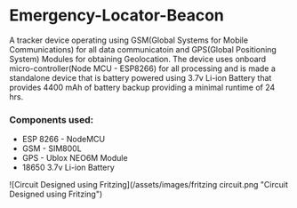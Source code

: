# Emergency-Locator-Beacon
A tracker device operating using GSM(Global Systems for Mobile Communications) for all data communicatoin and GPS(Global Positioning System) Modules for obtaining Geolocation. The device uses onboard micro-controller(Node MCU - ESP8266) for all processing and is made a standalone device that is battery powered using 3.7v Li-ion Battery that provides 4400 mAh of battery backup providing a minimal runtime of 24 hrs. 

### Components used:
 - ESP 8266 - NodeMCU
 - GSM - SIM800L
 - GPS - Ublox NEO6M Module
 - 18650 3.7v Li-ion Battery

![Circuit Designed using Fritzing](/assets/images/fritzing circuit.png "Circuit Designed using Fritzing")